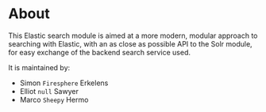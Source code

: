 # About

This Elastic search module is aimed at a more modern, modular approach to searching with Elastic,
with an as close as possible API to the Solr module, for easy exchange of the backend search service used.

It is maintained by:
* Simon `Firesphere` Erkelens
* Elliot `null` Sawyer
* Marco `Sheepy` Hermo
